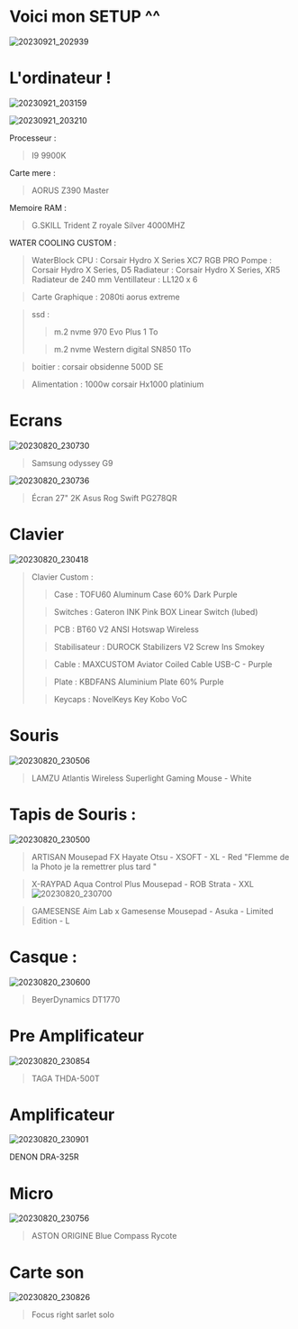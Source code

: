 # Voici mon SETUP ^^

![20230921_202939](https://github.com/Simon42-java/MySETUP/assets/77487529/b43c2c8f-b31d-4705-bd5b-da3930aa799e)


# L'ordinateur !

![20230921_203159](https://github.com/Simon42-java/MySETUP/assets/77487529/75a21b1b-207a-4013-88f2-a7493c57cdb5)

![20230921_203210](https://github.com/Simon42-java/MySETUP/assets/77487529/5622c271-d260-4a79-8c0d-df61f2a41a67)


Processeur :
> I9 9900K

Carte mere :
> AORUS Z390 Master

Memoire RAM :
> G.SKILL Trident Z royale Silver 4000MHZ

WATER COOLING CUSTOM :

> WaterBlock CPU : Corsair Hydro X Series XC7 RGB PRO
> Pompe : Corsair Hydro X Series, D5
> Radiateur : Corsair Hydro X Series, XR5 Radiateur de 240 mm
> Ventillateur : LL120 x 6

> Carte Graphique : 2080ti aorus extreme 

> ssd : 
> > m.2 nvme 970 Evo Plus 1 To
>
> > m.2 nvme Western digital SN850 1To

> boitier : corsair obsidenne 500D SE


> Alimentation : 1000w corsair Hx1000 platinium

# Ecrans
![20230820_230730](https://github.com/Simon42-java/MySETUP/assets/77487529/de3f8873-e394-48cc-be33-ff2d2904899d)
> Samsung odyssey G9 

![20230820_230736](https://github.com/Simon42-java/MySETUP/assets/77487529/539df06b-8189-4b82-80b3-5e24cb7f7c1c)
> Écran 27" 2K Asus Rog Swift PG278QR

# Clavier

![20230820_230418](https://github.com/Simon42-java/MySETUP/assets/77487529/d6db59f4-e50e-42f4-ace4-bfcbb2087446)

>Clavier Custom :
> > Case : TOFU60 Aluminum Case 60% Dark Purple
> 
> > Switches : Gateron INK Pink BOX Linear Switch (lubed)
> 
> > PCB : BT60 V2 ANSI Hotswap Wireless
> 
> > Stabilisateur : DUROCK Stabilizers V2 Screw Ins Smokey
>
> > Cable : MAXCUSTOM Aviator Coiled Cable USB-C - Purple
> 
> > Plate : KBDFANS Aluminium Plate 60% Purple
> 
> > Keycaps : NovelKeys Key Kobo VoC

# Souris
![20230820_230506](https://github.com/Simon42-java/MySETUP/assets/77487529/23617a40-16fd-4684-be5a-f83c46cd025a)

> LAMZU Atlantis Wireless Superlight Gaming Mouse - White

# Tapis de Souris : 
![20230820_230500](https://github.com/Simon42-java/MySETUP/assets/77487529/769b991d-d46f-4420-9bb6-9612379c2f60)

> ARTISAN Mousepad FX Hayate Otsu - XSOFT - XL - Red
"Flemme de la Photo je la remettrer plus tard "

> X-RAYPAD Aqua Control Plus Mousepad - ROB Strata - XXL
![20230820_230700](https://github.com/Simon42-java/MySETUP/assets/77487529/eba7b5a0-0869-4275-8693-cae2e6a9cb5a)

> GAMESENSE Aim Lab x Gamesense Mousepad - Asuka - Limited Edition - L

# Casque :
![20230820_230600](https://github.com/Simon42-java/MySETUP/assets/77487529/aa41a5d8-1c7f-41ae-8f05-b5a0216b21e2)

> BeyerDynamics DT1770

# Pre Amplificateur 
![20230820_230854](https://github.com/Simon42-java/MySETUP/assets/77487529/73f2b8b6-4d22-4282-900c-73eded575e17)

> TAGA THDA-500T

# Amplificateur 
![20230820_230901](https://github.com/Simon42-java/MySETUP/assets/77487529/acbe7c47-4044-4e08-9007-bd8885b6397d)

DENON DRA-325R

# Micro
![20230820_230756](https://github.com/Simon42-java/MySETUP/assets/77487529/38001707-9e71-4808-9e8c-a215861bf812)

> ASTON ORIGINE
> Blue Compass
> Rycote

# Carte son
![20230820_230826](https://github.com/Simon42-java/MySETUP/assets/77487529/e6bfdbe6-5255-4b14-9fa2-ba3b2774bdd5)

> Focus right sarlet solo




